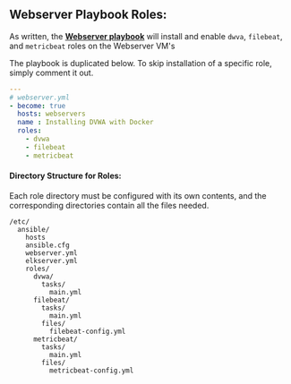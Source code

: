 ## Webserver Playbook Roles:

As written, the **[Webserver playbook](/Ansible/webserver.yml)** will install and enable `dwva`, `filebeat`, and `metricbeat` roles on the Webserver VM's

The playbook is duplicated below. To skip installation of a specific role, simply comment it out.

```yaml
---
# webserver.yml
- become: true
  hosts: webservers
  name : Installing DVWA with Docker
  roles:
    - dvwa
    - filebeat
    - metricbeat
```

#### Directory Structure for Roles:

Each role directory must be configured with its own contents, and the corresponding directories contain all the files needed.

```
/etc/
  ansible/
    hosts
    ansible.cfg
    webserver.yml
    elkserver.yml
    roles/
      dvwa/
        tasks/
          main.yml
      filebeat/
        tasks/
          main.yml
        files/
          filebeat-config.yml
      metricbeat/
        tasks/
          main.yml
        files/
          metricbeat-config.yml
```
